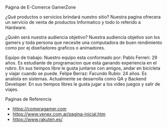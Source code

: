 Pagina de E-Comerce GamerZone

¿Qué productos o servicios brindará nuestro sitio?
Nuestra pagina ofrecera un servicio de venta de productos Informatico y todo lo referido a Hardware.

¿Quién será nuestra audiencia objetivo?
Nuestra audiencia objetivo son los gamers y toda persona que necesite una computadora de buen rendimiento como por ej diseñadores graficos o animadores.

Equipo de trabajo: 
Nuestro equipo esta conformado por:
Pablo Ferreri: 29 años. Es estudiante de programacion que esta ganando experiencia en el rubro. En sus tiempos libre le gusta juntarse con amigos, andar en bicicleta y viajar cuando se puede.
Felipe Berraz: 
Facundo Rubio: 24 años. Es analista en sistemas. Actualmente se desarrolla como QA y Backend Developer. En sus tiempos libres le gusta jugar a los video juegos y salir de viajes.

Paginas de Referencia 
- https://compragamer.com
- https://www.venex.com.ar/pagina-inicial.htm
- https://www.rakuten.es/
